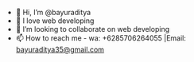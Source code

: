 - 👋 Hi, I’m @bayuraditya
- 👀 I love web developing
- 💞️ I’m looking to collaborate on web developing
- 📫 How to reach me - wa: +6285706264055 |Email: bayuraditya35@gmail.com

<!---
bayuraditya/bayuraditya is a ✨ special ✨ repository because its `README.md` (this file) appears on your GitHub profile.
You can click the Preview link to take a look at your changes.
--->
